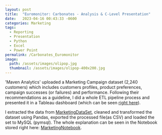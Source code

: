 ```yaml
---
layout: post
title:  "Euromonitor: Carbonates - Analysis & C-Level Presentation"
date:   2023-04-16 00:43:33 -0600
categories: Marketing
tags:
  - Reporting
  - Presentation
  - Python
  - Excel
  - Power Point
permalink: /Carbonates_Euromonitor
image: 
  path: /assets/images/olipop.jpg
  thumbnail: /assets/images/olipop-400x200.jpg
---
```



'Maven Analytics' uploaded a Marketing Campaign dataset (2,240 customers) which includes customers profiles, product preferences, campaign successes (or failures) and performance. Following their recommendations as a guideline, I did a whole ETL pipeline process and presented it in a Tableau dashboard (which can be seen [right here]). 

I extracted the data from [MarketingDataSet], cleaned and transformed the dataset using Pandas, exported the processed file(as CSV) and loaded the set to MySQL (pymsql). The whole explanation can be seen in the Notebook stored right here: [MarketingNotebook].

[MarketingDataSet]: https://maven-datasets.s3.amazonaws.com/Marketing+Campaigns/Marketing+Data.zip
[right here]: https://public.tableau.com/app/profile/manuel.romo.de.vivar/viz/MarketingCampaignResuts/Dashboard1
[MarketingNotebook]: https://github.com/dafhorz/MarketingCampaignResults
